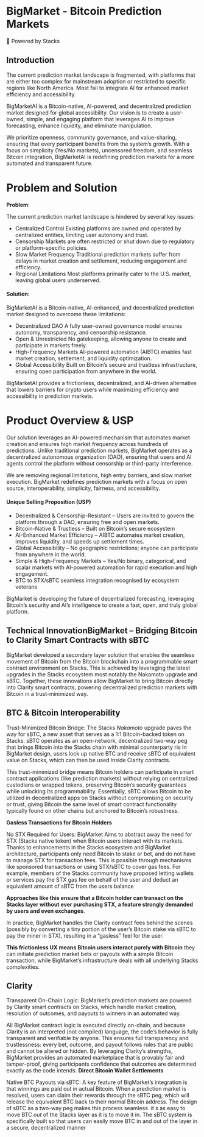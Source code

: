 # BigMarket - Bitcoin Prediction Markets 

🚀 Powered by Stacks

## Introduction

The current prediction market landscape is fragmented, with platforms that are either too complex for mainstream adoption or restricted to specific regions like North America. Most fail to integrate AI for enhanced market efficiency and accessibility.

BigMarketAI is a Bitcoin-native, AI-powered, and decentralized prediction market designed for global accessibility. Our vision is to create a user-owned, simple, and engaging platform that leverages AI to improve forecasting, enhance liquidity, and eliminate manipulation.

We prioritize openness, community governance, and value-sharing, ensuring that every participant benefits from the system’s growth. With a focus on simplicity (Yes/No markets), uncensored freedom, and seamless Bitcoin integration, BigMarketAI is redefining prediction markets for a more automated and transparent future.

# Problem and Solution

**Problem**:

The current prediction market landscape is hindered by several key issues:

- Centralized Control Existing platforms are owned and operated by centralized entities, limiting user autonomy and trust.
- Censorship Markets are often restricted or shut down due to regulatory or platform-specific policies.
- Slow Market Frequency Traditional prediction markets suffer from delays in market creation and settlement, reducing engagement and efficiency.
- Regional Limitations Most platforms primarily cater to the U.S. market, leaving global users underserved.

#### Solution:

BigMarketAI is a Bitcoin-native, AI-enhanced, and decentralized prediction market designed to overcome these limitations:

- Decentralized DAO A fully user-owned governance model ensures autonomy, transparency, and censorship resistance.
- Open & Unrestricted No gatekeeping, allowing anyone to create and participate in markets freely.
- High-Frequency Markets AI-powered automation (AIBTC) enables fast market creation, settlement, and liquidity optimization.
- Global Accessibility Built on Bitcoin’s secure and trustless infrastructure, ensuring open participation from anywhere in the world.

BigMarketAI provides a frictionless, decentralized, and AI-driven alternative that lowers barriers for crypto users while maximizing efficiency and accessibility in prediction markets.

# Product Overview & USP

Our solution leverages an AI-powered mechanism that automates market creation and ensures high market frequency across hundreds of predictions. Unlike traditional prediction markets, BigMarket operates as a decentralized autonomous organization (DAO), ensuring that users and AI agents control the platform without censorship or third-party interference.

We are removing regional limitations, high entry barriers, and slow market execution. BigMarket redefines prediction markets with a focus on open source, interoperability, simplicity, fairness, and accessibility.

#### Unique Selling Proposition (USP)

- Decentralized & Censorship-Resistant – Users are invited to govern the platform through a DAO, ensuring free and open markets.
- Bitcoin-Native & Trustless – Built on Bitcoin’s secure ecosystem
- AI-Enhanced Market Efficiency – AIBTC automates market creation, improves liquidity, and speeds up settlement times.
- Global Accessibility – No geographic restrictions; anyone can participate from anywhere in the world.
- Simple & High-Frequency Markets – Yes/No binary, categorical, and scalar markets with AI-powered automation for rapid execution and high engagement.
- BTC to STX/sBTC seamless integration recognised by ecosystem veterans

BigMarket is developing the future of decentralized forecasting, leveraging Bitcoin’s security and AI’s intelligence to create a fast, open, and truly global platform.

## Technical InnovationBigMarket – Bridging Bitcoin to Clarity Smart Contracts with sBTC

BigMarket developed a secondary layer solution that enables the seamless movement of Bitcoin from the Bitcoin blockchain into a programmable smart contract environment on Stacks. This is achieved by leveraging the latest upgrades in the Stacks ecosystem most notably the Nakamoto upgrade and sBTC. Together, these innovations allow BigMarket to bring Bitcoin directly into Clarity smart contracts, powering decentralized prediction markets with Bitcoin in a trust-minimized way.

## BTC & Bitcoin Interoperability

Trust-Minimized Bitcoin Bridge: The Stacks *Nakamoto* upgrade paves the way for sBTC, a new asset that serves as a 1:1 Bitcoin-backed token on Stacks. sBTC operates as an open-network, decentralized two-way peg that brings Bitcoin into the Stacks chain with minimal counterparty ris In BigMarket design, users lock up native BTC and receive sBTC of equivalent value on Stacks, which can then be used inside Clarity contracts.

This trust-minimized bridge means Bitcoin holders can participate in smart contract applications (like prediction markets) without relying on centralized custodians or wrapped tokens, preserving Bitcoin’s security guarantees while unlocking its programmability​. Essentially, sBTC allows Bitcoin to be utilized in decentralized apps on Stacks without compromising on security or trust, giving Bitcoin the same level of smart contract functionality typically found on other chains but anchored to Bitcoin’s robustness.

**Gasless Transactions for Bitcoin Holders**

No STX Required for Users: BigMarket Aims to abstract away the need for STX (Stacks native token) when Bitcoin users interact with its markets. Thanks to enhancements in the Stacks ecosystem and BigMarket architecture, participants only need Bitcoin to stake or bet, and do not have to manage STX for transaction fees. This is possible through mechanisms like sponsored transactions or using STX/sBTC to cover gas fees. For example, members of the Stacks community have proposed letting wallets or services pay the STX gas fee on behalf of the user and deduct an equivalent amount of sBTC from the users balance​

**Approaches like this ensure that a Bitcoin holder can transact on the Stacks layer without ever purchasing STX, a feature strongly demanded by users and even exchanges​**.

In practice, BigMarket handles the Clarity contract fees behind the scenes (possibly by converting a tiny portion of the user’s Bitcoin stake via sBTC to pay the miner in STX), resulting in a “gasless” feel for the user.

**This frictionless UX means Bitcoin users interact purely with Bitcoin** they can initiate prediction market bets or payouts with a simple Bitcoin transaction, while BigMarket’s infrastructure deals with all underlying Stacks complexities.

## Clarity

Transparent On-Chain Logic: BigMarket’s prediction markets are powered by Clarity smart contracts on Stacks, which handle market creation, resolution of outcomes, and payouts to winners in an automated way.

All BigMarket contract logic is executed directly on-chain, and because Clarity is an interpreted (not compiled) language, the code’s behavior is fully transparent and verifiable by anyone. This ensures full transparency and trustlessness: every bet, outcome, and payout follows rules that are public and cannot be altered or hidden. By leveraging Clarity’s strengths, BigMarket provides an automated marketplace that is provably fair and tamper-proof, giving participants confidence that outcomes are determined exactly as the code intends. **Direct Bitcoin Wallet Settlements**

Native BTC Payouts via sBTC: A key feature of BigMarket’s integration is that winnings are paid out in actual Bitcoin. When a prediction market is resolved, users can claim their rewards through the sBTC peg, which will release the equivalent BTC back to their normal Bitcoin address. The design of sBTC as a two-way peg makes this process seamless  it s as easy to move BTC *out* of the Stacks layer as it is to move it in. The sBTC system is specifically built so that users can easily move BTC in and out of the layer in a secure, decentralized manner​
